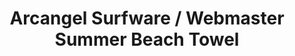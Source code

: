 ---
ee_id_thing: '4385'
site: '1'
type: '2'
inv_num: 2017-029
url: 2017-029-arcangel-surfware-webmaster-summer-beach-towel
title: Arcangel Surfware / Webmaster Summer Beach Towel
year: '2017'
display_year: '2017'
medium: Beach towel with dye-sublimated digital graphic
dims: 58 x 28 in
pitch: ''
ps: ''
live_url: ''
related: "[4386] [2017-030-arcangel-surfware-webmaster-summer-flip-flops] 2017-030
  Arcangel Surfware / Webmaster Summer Flip-Flops"
youtube: ''
related_code: ''
imgs: as-ws-towell-2017-029-database-ih--I5us.jpg
subheading: ''
download: ''
add_credit: Olia Lialina
commission: ''
layout: things-i-made
---